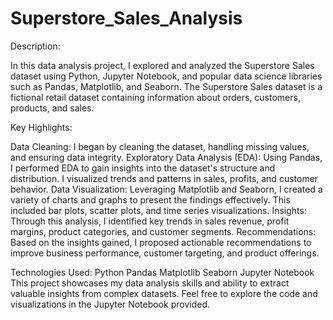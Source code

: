 # Superstore_Sales_Analysis
Description:

In this data analysis project, I explored and analyzed the Superstore Sales dataset using Python, Jupyter Notebook, and popular data science libraries such as Pandas, Matplotlib, and Seaborn. The Superstore Sales dataset is a fictional retail dataset containing information about orders, customers, products, and sales.

Key Highlights:

Data Cleaning: I began by cleaning the dataset, handling missing values, and ensuring data integrity.
Exploratory Data Analysis (EDA): Using Pandas, I performed EDA to gain insights into the dataset's structure and distribution. I visualized trends and patterns in sales, profits, and customer behavior.
Data Visualization: Leveraging Matplotlib and Seaborn, I created a variety of charts and graphs to present the findings effectively. This included bar plots, scatter plots, and time series visualizations.
Insights: Through this analysis, I identified key trends in sales revenue, profit margins, product categories, and customer segments.
Recommendations: Based on the insights gained, I proposed actionable recommendations to improve business performance, customer targeting, and product offerings.


Technologies Used:
Python
Pandas
Matplotlib
Seaborn
Jupyter Notebook
This project showcases my data analysis skills and ability to extract valuable insights from complex datasets. Feel free to explore the code and visualizations in the Jupyter Notebook provided.
